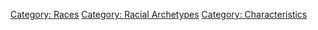 [Category: Races](Category:_Races "wikilink") [Category: Racial
Archetypes](Category:_Racial_Archetypes "wikilink") [Category:
Characteristics](Category:_Characteristics "wikilink")

